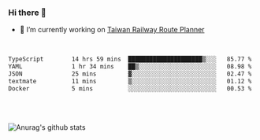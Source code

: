 ### Hi there 👋

- 🔭 I’m currently working on [Taiwan Railway Route Planner](https://github.com/Taiwan-Railway-Route-Planner)

<br/>

<!--START_SECTION:waka-->

```txt
TypeScript        14 hrs 59 mins  █████████████████████▒░░░   85.77 %
YAML              1 hr 34 mins    ██▒░░░░░░░░░░░░░░░░░░░░░░   08.98 %
JSON              25 mins         ▓░░░░░░░░░░░░░░░░░░░░░░░░   02.47 %
textmate          11 mins         ▒░░░░░░░░░░░░░░░░░░░░░░░░   01.12 %
Docker            5 mins          ░░░░░░░░░░░░░░░░░░░░░░░░░   00.53 %
```

<!--END_SECTION:waka-->

<br/>
<br/>

![Anurag's github stats](https://github-readme-stats.vercel.app/api?username=DepickereSven&show_icons=true&theme=tokyonight)



<!--
**DepickereSven/DepickereSven** is a ✨ _special_ ✨ repository because its `README.md` (this file) appears on your GitHub profile.

Here are some ideas to get you started:

- 🔭 I’m currently working on ...
- 🌱 I’m currently learning ...
- 👯 I’m looking to collaborate on ...
- 🤔 I’m looking for help with ...
- 💬 Ask me about ...
- 📫 How to reach me: ...
- 😄 Pronouns: ...
- ⚡ Fun fact: ...
-->
